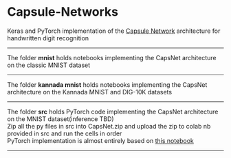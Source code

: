 # Capsule-Networks

Keras and PyTorch implementation of the [Capsule Network](https://arxiv.org/pdf/1710.09829.pdf) architecture for handwritten digit recognition

-------------------------------------------------------------------------------------------------------------------------------------------------------------------------------

The folder <b>mnist</b> holds notebooks implementing the CapsNet architecture on the classic MNIST dataset

-------------------------------------------------------------------------------------------------------------------------------------------------------------------------------

The folder <b>kannada mnist</b> holds notebooks implementing the CapsNet architecture on the Kannada MNIST and DIG-10K datasets

-------------------------------------------------------------------------------------------------------------------------------------------------------------------------------

The folder <b>src</b> holds PyTorch code implementing the CapsNet architecture on the MNIST dataset(inference TBD)<br>
Zip all the py files in src into CapsNet.zip and upload the zip to colab nb provided in src and run the cells in order<br>
PyTorch implementation is almost entirely based on [this notebook](https://github.com/cezannec/capsule_net_pytorch/blob/master/Capsule_Network.ipynb)

-------------------------------------------------------------------------------------------------------------------------------------------------------------------------------
